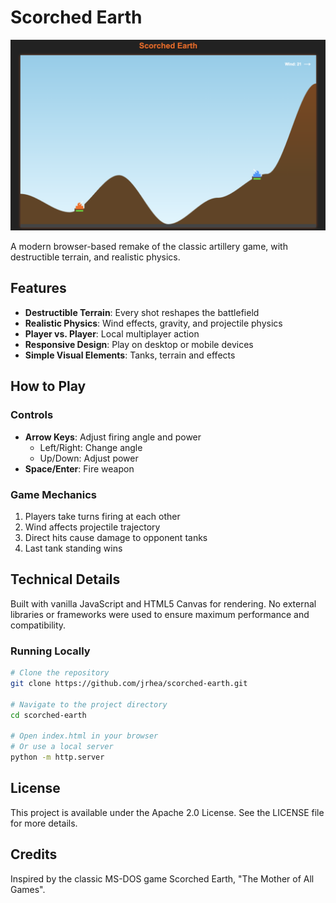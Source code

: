 # Scorched Earth

![Scorched Earth Game](https://raw.githubusercontent.com/jrhea/scorched-earth/main/screenshot.png)

A modern browser-based remake of the classic artillery game, with destructible terrain, and realistic physics.

## Features

- **Destructible Terrain**: Every shot reshapes the battlefield
- **Realistic Physics**: Wind effects, gravity, and projectile physics
- **Player vs. Player**: Local multiplayer action
- **Responsive Design**: Play on desktop or mobile devices
- **Simple Visual Elements**: Tanks, terrain and effects

## How to Play

### Controls

- **Arrow Keys**: Adjust firing angle and power
  - Left/Right: Change angle
  - Up/Down: Adjust power
- **Space/Enter**: Fire weapon

### Game Mechanics

1. Players take turns firing at each other
2. Wind affects projectile trajectory
3. Direct hits cause damage to opponent tanks
4. Last tank standing wins

## Technical Details

Built with vanilla JavaScript and HTML5 Canvas for rendering. No external libraries or frameworks were used to ensure maximum performance and compatibility.

### Running Locally

```bash
# Clone the repository
git clone https://github.com/jrhea/scorched-earth.git

# Navigate to the project directory
cd scorched-earth

# Open index.html in your browser
# Or use a local server
python -m http.server
```

## License

This project is available under the Apache 2.0 License. See the LICENSE file for more details.

## Credits

Inspired by the classic MS-DOS game Scorched Earth, "The Mother of All Games".